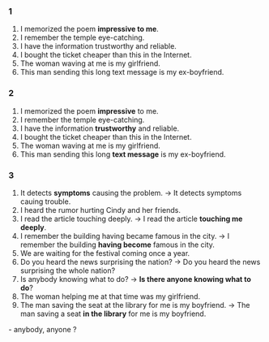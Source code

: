 ### 1
1. I memorized the poem **impressive to me**.
2. I remember the temple eye-catching.
3. I have the information trustworthy and reliable.
4. I bought the ticket cheaper than this in the Internet.
5. The woman waving at me is my girlfriend.
6. This man sending this long text message is my ex-boyfriend.
### 2
1. I memorized the poem **impressive** to me.
2. I remember the temple eye-catching.
3. I have the information **trustworthy** and reliable.
4. I bought the ticket cheaper than this in the Internet.
5. The woman waving at me is my girlfriend.
6. This man sending this long **text message** is my ex-boyfriend.
### 3
1. It detects **symptoms** causing the problem.
-> It detects symptoms cauing trouble.  
2. I heard the rumor hurting Cindy and her friends.
3. I read the article touching deeply.
-> I read the article **touching me deeply**.  
4. I remember the building having became famous in the city.
-> I remember the building **having become** famous in the city.  
5. We are waiting for the festival coming once a year.
6. Do you heard the news surprising the nation?
-> Do you heard the news surprising the whole nation?  
7. Is anybody knowing what to do?
-> **Is there anyone knowing what to do**?  
8. The woman helping me at that time was my girlfriend.
9. The man saving the seat at the library for me is my boyfriend.
-> The man saving a seat **in the library** for me is my boyfriend.  
</hr>  
- anybody, anyone ?  
